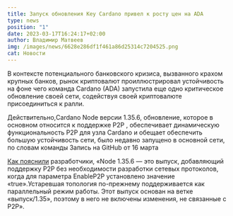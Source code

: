 ```yaml
---
title: Запуск обновления Key Cardano привел к росту цен на ADA
type: news
position: "1"
date: 2023-03-17T16:24:17+02:00
author: Владимир Матвеев
img: /images/news/6628e286df1f461a86d25314c7204525.png
cat: Новости
---
```

В контексте потенциального банковского кризиса, вызванного крахом крупных банков, рынок криптовалют проиллюстрировал устойчивость на фоне чего команда Cardano (ADA) запустила еще одно критическое обновление своей сети, содействуя своей криптовалюте присоединиться к ралли.

Действительно,Cardano Node версии 1.35.6, обновление, которое в основном относится к поддержке P2P , обеспечивает динамическую функциональность P2P для узла Cardano и обещает обеспечить большую устойчивость сети, было недавно запущено в основной сети, по словам команды Запись на GitHub от 16 марта 

[Как пояснили](https://github.com/input-output-hk/cardano-node/releases) разработчики, «Node 1.35.6 — это выпуск, добавляющий поддержку P2P без необходимости разработки сетевых протоколов, когда для параметра EnableP2P установлено значение «true».Устаревшая топология по-прежнему поддерживается как параллельный режим работы. Этот выпуск основан на ветке «выпуск/1.35», поэтому в него не включены изменения, не связанные с P2P».